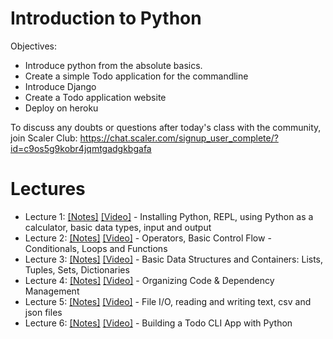 # Introduction to Python

Objectives:
- Introduce python from the absolute basics. 
- Create a simple Todo application for the commandline
- Introduce Django
- Create a Todo application website
- Deploy on heroku

To discuss any doubts or questions after today's class with the community, join Scaler Club:  https://chat.scaler.com/signup_user_complete/?id=c9os5g9kobr4jqmtgadgkbgafa


# Lectures
- Lecture 1: [[Notes]](/lecture1.md) [[Video]](https://www.youtube.com/watch?v=OrzXiZKtudA) - Installing Python, REPL, using Python as a calculator, basic data types, input and output
- Lecture 2: [[Notes]](/lecture2.md) [[Video]](https://www.youtube.com/watch?v=Q7nvvSlWem4) - Operators, Basic Control Flow - Conditionals, Loops and Functions
- Lecture 3: [[Notes]](/lecture3.md) [[Video]](https://www.youtube.com/watch?v=tmxCgqNSj88) - Basic Data Structures and Containers: Lists, Tuples, Sets, Dictionaries
- Lecture 4: [[Notes]](/lecture4.md) [[Video]](https://www.youtube.com/watch?v=NsOzuuLlR08) - Organizing Code & Dependency Management
- Lecture 5: [[Notes]](/lecture5.md) [[Video]](https://www.youtube.com/watch?v=kj61srFJ9fY) - File I/O, reading and writing text, csv and json files
- Lecture 6: [[Notes]](todo_cli/README.md) [[Video]](https://www.youtube.com/watch?v=tHDoTDpfRE4) - Building a Todo CLI App with Python